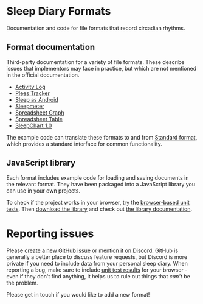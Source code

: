 # Sleep Diary Formats

Documentation and code for file formats that record circadian rhythms.

## Format documentation

Third-party documentation for a variety of file formats.  These describe issues that implementors may face in practice, but which are not mentioned in the official documentation.

* [Activity Log](src/ActivityLog/)
* [Plees Tracker](src/PleesTracker/)
* [Sleep as Android](src/SleepAsAndroid/)
* [Sleepmeter](src/Sleepmeter/)
* [Spreadsheet Graph](src/SpreadsheetGraph/)
* [Spreadsheet Table](src/SpreadsheetTable/)
* [SleepChart 1.0](src/SleepChart1/)

The example code can translate these formats to and from [Standard format](src/Standard), which provides a standard interface for common functionality.

## JavaScript library

Each format includes example code for loading and saving documents in the relevant format.  They have been packaged into a JavaScript library you can use in your own projects.

To check if the project works in your browser, try the [browser-based unit tests](browser_test.html).  Then [download the library](sleep-diary-formats.js) and check out [the library documentation](doc/).

# Reporting issues

Please [create a new GitHub issue](https://github.com/sleep-diary-formats/sleep-diary-formats.github.io/issues/new/choose) or [mention it on Discord](https://discord.com/channels/725475399156629615/725477106103877772).  GitHub is generally a better place to discuss feature requests, but Discord is more private if you need to include data from your personal sleep diary.  When reporting a bug, make sure to include [unit test results](browser_test.html) for your browser - even if they don't find anything, it helps us to rule out things that _can't_ be the problem.

Please get in touch if you would like to add a new format!
